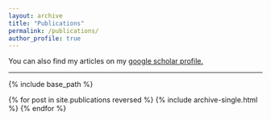 ```yaml
---
layout: archive
title: "Publications"
permalink: /publications/
author_profile: true
---
```


You can also find my articles on my <u><a href="https://scholar.google.com/citations?user=FuMYOfEAAAAJ&hl=zh-CN&oi=ao">google scholar profile</a>.</u>


---
{% include base_path %}

{% for post in site.publications reversed %}
  {% include archive-single.html %}
{% endfor %}
